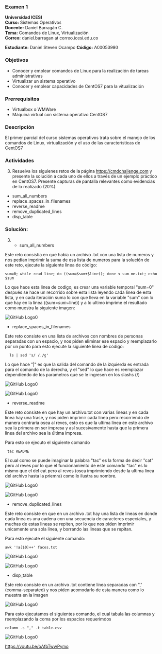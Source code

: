### Examen 1
**Universidad ICESI**  
**Curso:** Sistemas Operativos  
**Docente:** Daniel Barragán C.  
**Tema:** Comandos de Linux, Virtualización  
**Correo:** daniel.barragan at correo.icesi.edu.co

**Estudiante:** Daniel Steven Ocampo
**Código:** A00053980

### Objetivos
* Conocer y emplear comandos de Linux para la realización de tareas administrativas
* Virtualizar un sistema operativo
* Conocer y emplear capacidades de CentOS7 para la vitualización

### Prerrequisitos
* Virtualbox o WMWare
* Máquina virtual con sistema operativo CentOS7

### Descripción
El primer parcial del curso sistemas operativos trata sobre el manejo de los comandos de Linux, virtualización y el uso de las características de CentOS7

### Actividades
3. Resuelva los siguienes retos de la página https://cmdchallenge.com y presente la solución a cada uno de ellos a través de un ejemplo práctico en CentOS7. Presente capturas de pantalla relevantes como evidencias de lo realizado (20%)
  * sum_all_numbers
  * replace_spaces_in_filenames
  * reverse_readme
  * remove_duplicated_lines
  * disp_table

### Solución: 
3.  * sum_all_numbers

Este reto consistia en que habia un archivo .txt con una lista de numeros y nos pedian imprimir la suma de esa lista de numeros para la solución de este reto, ejecute la siguiente linea de código:

```
sum=0; while read line; do ((sum=$sum+$line)); done < sum-me.txt; echo $sum
```
Lo que hace esta linea de codigo, es crear una variable temporal "sum=0" después se hace un recorrido sobre esta lista leyendo cada linea de esta lista, y en cada iteración suma lo con que lleva en la variable "sum" con lo que hay en la linea ((sum=$sum+$line)) y a lo ultimo imprime el resultado como muestra la siguiente imagen:

 ![GitHub Logo0](Images/Ejercicio1-suma2.png)
 
  * replace_spaces_in_filenames
  
  Este reto consiste en una lista de archivos con nombres de personas separadas con un espacio, y nos piden eliminar ese espacio y reemplazarlo por un punto para esto ejecute la siguiente linea de código:
  
```
  ls | sed 's/ /./g'
```

 Lo que hace "|" es que la salida del comando de la izquierda es entrada para el comando de la derecha, y el "sed" lo que hace es reemplazar dependiendo de los parametros que se le ingresen en los slashs (/)
  
![GitHub Logo0](Images/ejercicio2-parte1.PNG)
 
![GitHub Logo0](Images/ejercicio2-parte2.PNG)


 * reverse_readme
 
 Este reto consiste en que hay un archivo.txt con varias lineas y en cada linea hay una frase, y nos piden imprimir cada linea pero recorriendo de manera contraria osea al reves, esto es que la ultima linea en este archivo sea la primera en ser impresa y así sucesivamente hasta que la primera linea del archivo sea la última impresa.
 
 Para esto se ejecuto el siguiente comando

```
 tac README
```

El cual como se puede imaginar la palabra "tac" es la forma de decir "cat" pero al reves por lo que el funcionamiento de este comando "tac" es lo mismo que el del cat pero al reves (osea imprimiendo desde la ultima linea del archivo hasta la priemra) como lo ilustra su nombre.

![GitHub Logo0](Images/ejercicio3-parte1.PNG)

![GitHub Logo0](Images/ejercicio3-parte2.PNG)


 * remove_duplicated_lines
 
 Este reto consiste en que en un archivo .txt hay una lista de lineas en donde cada linea es una cadena con una secuencia de caracteres especiales, y muchas de estas lineas se repiten, por lo que nos piden imprimir unicamente una sola linea, y borrando las lineas que se repitan.
 
 Para esto ejecute el siguiente comando:

```
awk '!a[$0]++' faces.txt
```

![GitHub Logo0](Images/ejercicio4-parte1.PNG)

![GitHub Logo0](Images/ejercicio4-parte2.PNG)


* disp_table

Este reto consiste en un archivo .txt contiene linea separadas con "," (comma-separated) y nos piden acomodarlo de esta manera como lo muestra en la imagen

![GitHub Logo0](Images/ejercicio4Descripcion.PNG)

Para esto ejecutamos el siguientes comando, el cual tabula las columnas y reemplazando la coma por los espacios requerimdos 

```
column -s "," -t table.csv
```

![GitHub Logo0](Images/ejercicio5.PNG)




https://youtu.be/oAfbTwwPymo
